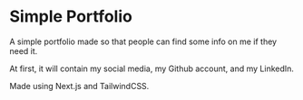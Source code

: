 # Simple Portfolio
A simple portfolio made so that people can find some info on me if they need it. 

At first, it will contain my social media, my Github account, and my LinkedIn.

Made using Next.js and TailwindCSS.
